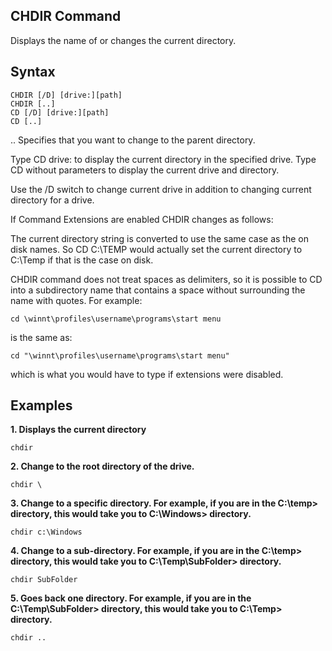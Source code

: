 ## CHDIR Command
Displays the name of or changes the current directory.

## Syntax
```batchfile
CHDIR [/D] [drive:][path]
CHDIR [..]
CD [/D] [drive:][path]
CD [..]
```
..   Specifies that you want to change to the parent directory.

Type CD drive: to display the current directory in the specified drive.
Type CD without parameters to display the current drive and directory.

Use the /D switch to change current drive in addition to changing current
directory for a drive.

If Command Extensions are enabled CHDIR changes as follows:

The current directory string is converted to use the same case as
the on disk names.  So CD C:\TEMP would actually set the current
directory to C:\Temp if that is the case on disk.

CHDIR command does not treat spaces as delimiters, so it is possible to
CD into a subdirectory name that contains a space without surrounding
the name with quotes.  For example:

    cd \winnt\profiles\username\programs\start menu

is the same as:

    cd "\winnt\profiles\username\programs\start menu"

which is what you would have to type if extensions were disabled.

## Examples
**1. Displays the current directory**
```batchfile
chdir
```

**2. Change to the root directory of the drive.**
```batchfile
chdir \
```

**3. Change to a specific directory. For example, if you are in the C:\temp> directory, this would take you to C:\Windows> directory.**
```batchfile
chdir c:\Windows
```

**4. Change to a sub-directory. For example, if you are in the C:\temp> directory, this would take you to C:\Temp\SubFolder> directory.**
```batchfile
chdir SubFolder
```

**5. Goes back one directory. For example, if you are in the C:\Temp\SubFolder> directory, this would take you to C:\Temp> directory.**
```batchfile
chdir ..
```
